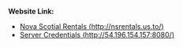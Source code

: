 **Website Link:**

- [Nova Scotial Rentals (http://nsrentals.us.to/)](http://nsrentals.us.to/)
- [Server Credentials (http://54.196.154.157:8080/)](http://54.196.154.157:8080/)

